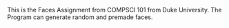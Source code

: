 This is the Faces Assignment from COMPSCI 101 from Duke University.
The Program can generate random and premade faces.
